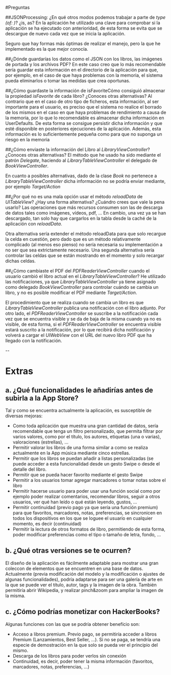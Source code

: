 #Preguntas

##JSONProcessing: ¿En qué otros modos podemos trabajar a parte de *type (of: )*? ¿is, as?
En la aplicación he utilizado una clave para comprobar si la aplicación se ha ejecutado con anterioridad, de esta forma se evita que se descargue de nuevo cada vez que se inicia la aplicación.

Seguro que hay formas más óptimas de realizar el manejo, pero la que he implementado es la que mejor conocía.

##¿Dónde guardarías los datos como el JSON con los libros, las imágenes de portada y los archivos PDF? 
En este caso creo que lo más recomendable sería guardar esta información en el directorio de la aplicación para que, por ejemplo, en el caso de que haya problemas con la memoria, el sistema pueda eliminarlos o tomar las medidas que crea oportunas.

##¿Cómo guardaste la información de isFavoriteCómo consiguió almacenar la propiedad *isFavorite* de cada libro? ¿Conoces otras alternativas? 
Al contrario que en el caso de otro tipo de ficheros, esta información, al ser importante para el usuario, es preciso que el sistema no realice el borrado de los mismos en el caso en que haya problemas de rendimiento a causa de la memoria, por lo que lo recomendable es almacenar dicha información en UserDefaults. De esta forma se consigue persistir dicha información y que esté disponible en posteriores ejecuciones de la aplicación. Además, esta información es lo suficientemente pequeña como para que no suponga un riesgo en la memoria

##¿Cómo enviaste la información del Libro al *LibraryViewController*? ¿Conoces otras alternativas? 
El método que he usado ha sido mediante el patrón *Delegate*, haciendo al *LibraryTableViewController* el delegado de *BookViewController*.

En cuanto a posibles alternativas, dado de la clase *Book* no pertenece a *LibraryTableViewController* dicha información no se podría enviar mediante, por ejemplo *Target/Action*


##¿Por qué no es una mala opción usar el método *reloadData* de *UITableView*? ¿Hay una forma alternativa? ¿Cuándro crees que vale la pena usarlo?
Las operaciones que más recursos consumen son las de descarga de datos tales como imágenes, vídeos, pdf, ... En cambio, una vez ya se han descargado, tan solo hay que cargarlos en la tabla desde la caché de la aplicación con *reloadData*.

Otra alternativa sería extender el método reloadData para que solo recargue la celda en cuestión, pero dado que es un método relativamente complicado (al menos eso pienso) no sería necesaria su implementación a no ser que sea extrictamente necesario.
Una segunda alternativa sería controlar las celdas que se están mostrando en el momento y solo recargar dichas celdas.

##¿Cómo cambiaste el PDF del *PDFReaderViewController* cuando el usuario cambió el libro actual en el *LibraryTableViewController*?
He utilizado las notificaciones, ya que *LibraryTableViewController* ya tiene asignado como delegado *BookViewController* para controlar cuándo se cambia un libro, y no es posible modificar el PDF mediante *Target/Action*.

El procedimiento que se realiza cuando se cambia un libro es que *LibraryTableViewController* publica una notificación con el libro adjunto. Por otro lado, el *PDFReaderViewController* se suscribe a la notificación cada vez que se encuentra visible y se da de baja de la misma cuando ya no es visible, de esta forma, si el *PDFReaderViewController* se encuentra visible estará suscrito a la notificación, por lo que recibirá dicha notificación y volverá a cargar el *UIWebView* con el URL del nuevo libro PDF que ha llegado con la notificación.

--

# Extras
## a. ¿Qué funcionalidades le añadirías antes de subirla a la App Store?
Tal y como se encuentra actualmente la aplicación, es susceptible de diversas mejoras:

* Como toda aplicación que muestra una gran cantidad de datos, sería recomendable que tenga un filtro personalizado, que permita filtrar por varios valores, como por el título, los autores, etiquetas (una o varias), valoraciones (estrellas), ... 
* Permitir valorar los libros de una forma similar a como se realiza actualmente en la App música mediante cinco estrellas.
* Permitir que los libros se puedan añadir a listas personalizadas (se puede acceder a esta funcionalidad desde un gesto Swipe o desde el detalle del libro.
* Permitir que se pueda hacer favorito mediante el gesto Swipe
* Permitir a los usuarios tomar agregar marcadores o tomar notas sobre el libro
* Permitir hacerse usuario para poder usar una función social como por ejemplo poder realizar comentarios, recomendar libros, seguir a otros usuarios, ver qué han leído o qué están leyendo, gustos, ...
* Permitir continuidad (previo pago ya que sería una función premium) para que favoritos, marcadores, notas, preferencias, se sincronicen en todos los dispositivos en los que se loguee el usuario en cualquier momento, es decir (continuidad)
* Permitir la lectura de otros formatos de libro, permitiendo de esta forma, poder modificar preferencias como el tipo o tamaño de letra, fondo, ...

## b. ¿Qué otras versiones se te ocurren?
El diseño de la aplicación es fácilmente adaptable para mostrar una gran coleccon de elementos que se encuentren en una base de datos. Actualmente (previa modificación del modelo y la modificación o ajustes de algunas funcionalidades), podría adaptarse para ser una galería de arte en la que se puede ver el título, autor, tags y la imagen de la obra. También permitiría abrir Wikipedia, y realizar pinch&zoom para ampliar la imagen de la misma.

## c. ¿Cómo podrías monetizar con HackerBooks? 
Algunas funciones con las que se podría obtener benefício son:

* Acceso a libros premium. Previo pago, se permitiría acceder a libros Premium (Lanzamientos, Best Seller, ...). Si no se paga, se tendría una especie de demostración en la que solo se pueda ver el principio del mismo.
* Descarga de los libros para poder verlos sin conexión
* Continuidad, es decir, poder tener la misma información (favoritos, marcadores, notas, preferencias, ...)
